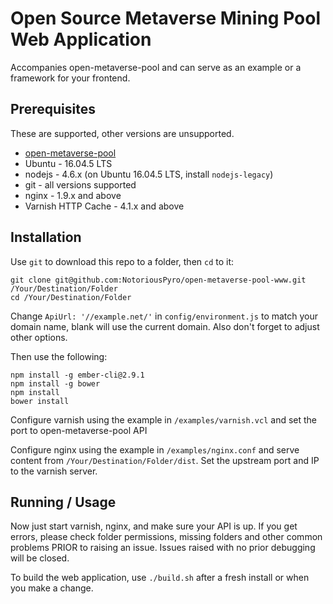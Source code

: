 # Open Source Metaverse Mining Pool Web Application

Accompanies open-metaverse-pool and can serve as an example or a framework for your frontend.

## Prerequisites

These are supported, other versions are unsupported.

* [open-metaverse-pool](https://github.com/NotoriousPyro/open-metaverse-pool)
* Ubuntu - 16.04.5 LTS
* nodejs - 4.6.x (on Ubuntu 16.04.5 LTS, install <code>nodejs-legacy</code>)
* git - all versions supported
* nginx - 1.9.x and above
* Varnish HTTP Cache - 4.1.x and above

## Installation

Use <code>git</code> to download this repo to a folder, then <code>cd</code> to it:

    git clone git@github.com:NotoriousPyro/open-metaverse-pool-www.git /Your/Destination/Folder
    cd /Your/Destination/Folder

Change <code>ApiUrl: '//example.net/'</code> in <code>config/environment.js</code> to match your domain name, blank will use the current domain. Also don't forget to adjust other options.

Then use the following:

    npm install -g ember-cli@2.9.1
    npm install -g bower
    npm install
    bower install

Configure varnish using the example in <code>/examples/varnish.vcl</code> and set the port to open-metaverse-pool API

Configure nginx using the example in <code>/examples/nginx.conf</code> and serve content from <code>/Your/Destination/Folder/dist</code>. Set the upstream port and IP to the varnish server.

## Running / Usage

Now just start varnish, nginx, and make sure your API is up. If you get errors, please check folder permissions, missing folders and other common problems PRIOR to raising an issue. Issues raised with no prior debugging will be closed.

To build the web application, use <code>./build.sh</code> after a fresh install or when you make a change.